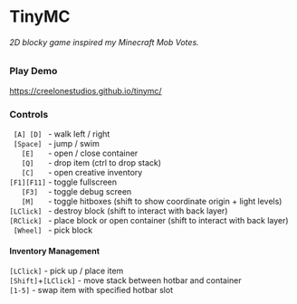 # TinyMC
###### 2D blocky game inspired my Minecraft Mob Votes.

### Play Demo
https://creelonestudios.github.io/tinymc/

### Controls
`  [A] [D]  ` - walk left / right<br>
`  [Space]  ` - jump / swim<br>
`    [E]    ` - open / close container<br>
`    [Q]    ` - drop item (ctrl to drop stack)<br>
`    [C]    ` - open creative inventory<br>
`[F1][F11]` - toggle fullscreen<br>
`    [F3]   ` - toggle debug screen<br>
`    [M]    ` - toggle hitboxes (shift to show coordinate origin + light levels)<br>
`[LClick] ` - destroy block (shift to interact with back layer)<br>
`[RClick] ` - place block or open container (shift to interact with back layer)<br>
`  [Wheel]  ` - pick block

#### Inventory Management
`[LClick]` - pick up / place item<br>
`[Shift]`+`[LClick]` - move stack between hotbar and container<br>
`[1-5]` - swap item with specified hotbar slot
